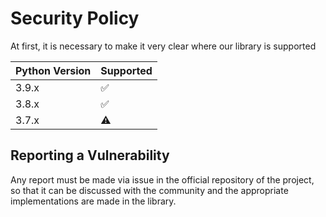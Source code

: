 # Security Policy

At first, it is necessary to make it very clear where our library is supported

| Python Version | Supported          |
| -------------- | ------------------ |
| 3.9.x          | :white_check_mark: |
| 3.8.x          | :white_check_mark: |
| 3.7.x          | :warning:          |

## Reporting a Vulnerability

Any report must be made via issue in the official repository of the project, so that it can be discussed with the community and the appropriate implementations are made in the library.
